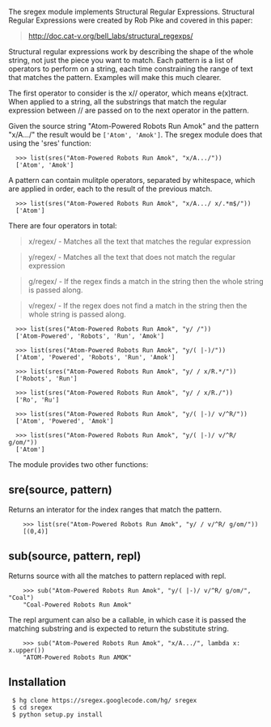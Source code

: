 The sregex module implements Structural Regular Expressions.
Structural Regular Expressions were created by Rob Pike
and covered in this paper:

> http://doc.cat-v.org/bell_labs/structural_regexps/

Structural regular expressions work by describing the shape
of the whole string, not just the piece you want to match.
Each pattern is a list of operators to perform on a string, each time
constraining the range of text that matches the pattern. Examples
will make this much clearer.

The first operator to consider is the x// operator, which means
e(x)tract. When applied to a string, all the substrings that match
the regular expression between // are passed on to the next operator
in the pattern.

Given the source string "Atom-Powered Robots Run Amok" and the
pattern "x/A.../" the result would be `['Atom', 'Amok']`. The sregex
module does that using the 'sres' function:

```
  >>> list(sres("Atom-Powered Robots Run Amok", "x/A.../"))
  ['Atom', 'Amok']
```

A pattern can contain mulitple operators, separated by
whitespace, which are applied in order, each to the result of
the previous match.

```
  >>> list(sres("Atom-Powered Robots Run Amok", "x/A.../ x/.*m$/"))
  ['Atom']
```

There are four operators in total:

> x/regex/ - Matches all the text that matches the regular expression

> y/regex/ - Matches all the text that does not match the regular expression

> g/regex/ - If the regex finds a match in the string then the whole string is passed along.

> v/regex/ - If the regex does not find a match in the string then the whole string is passed along.

```
  >>> list(sres("Atom-Powered Robots Run Amok", "y/ /"))
  ['Atom-Powered', 'Robots', 'Run', 'Amok']

  >>> list(sres("Atom-Powered Robots Run Amok", "y/( |-)/"))
  ['Atom', 'Powered', 'Robots', 'Run', 'Amok']

  >>> list(sres("Atom-Powered Robots Run Amok", "y/ / x/R.*/"))
  ['Robots', 'Run']

  >>> list(sres("Atom-Powered Robots Run Amok", "y/ / x/R./"))
  ['Ro', 'Ru']

  >>> list(sres("Atom-Powered Robots Run Amok", "y/( |-)/ v/^R/"))
  ['Atom', 'Powered', 'Amok']

  >>> list(sres("Atom-Powered Robots Run Amok", "y/( |-)/ v/^R/ g/om/"))
  ['Atom']
```

The module provides two other functions:

## sre(source, pattern) ##
Returns an interator for the index ranges that match the pattern.

```
    >>> list(sre("Atom-Powered Robots Run Amok", "y/ / v/^R/ g/om/"))
    [(0,4)]
```

## sub(source, pattern, repl) ##
Returns source with all the matches to pattern replaced with repl.

```
    >>> sub("Atom-Powered Robots Run Amok", "y/( |-)/ v/^R/ g/om/", "Coal")
    "Coal-Powered Robots Run Amok"
```

The repl argument can also be a callable, in which case it is passed the
matching substring and is expected to return the substitute string.

```
    >>> sub("Atom-Powered Robots Run Amok", "x/A.../", lambda x: x.upper())
    "ATOM-Powered Robots Run AMOK"
```

## Installation ##

```
 $ hg clone https://sregex.googlecode.com/hg/ sregex  
 $ cd sregex
 $ python setup.py install
```